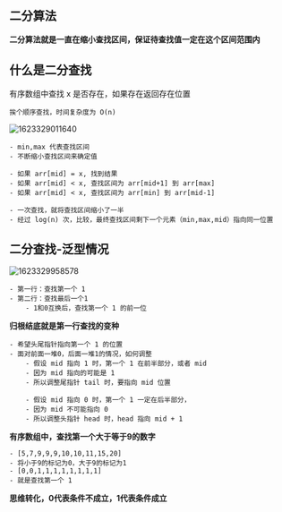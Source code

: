 ## 二分算法

**二分算法就是一直在缩小查找区间，保证待查找值一定在这个区间范围内**



## 什么是二分查找

有序数组中查找 x 是否存在，如果存在返回存在位置

```
挨个顺序查找，时间复杂度为 O(n)
```





![1623329011640](C:\Users\Amd\AppData\Roaming\Typora\typora-user-images\1623329011640.png)

```
- min,max 代表查找区间
- 不断缩小查找区间来确定值
```

```
- 如果 arr[mid] = x, 找到结果
- 如果 arr[mid] < x, 查找区间为 arr[mid+1] 到 arr[max]
- 如果 arr[mid] < x, 查找区间为 arr[min] 到 arr[mid-1]
```

```
- 一次查找，就将查找区间缩小了一半
- 经过 log(n) 次，比较，最终查找区间剩下一个元素（min,max,mid）指向同一位置
```





## 二分查找-泛型情况

![1623329958578](C:\Users\Amd\AppData\Roaming\Typora\typora-user-images\1623329958578.png)

```
- 第一行：查找第一个 1
- 第二行：查找最后一个1
	- 1和0互换后，查找第一个 1 的前一位
```

**归根结底就是第一行查找的变种**

```
- 希望头尾指针指向第一个 1 的位置
- 面对前面一堆0，后面一堆1的情况，如何调整
	- 假设 mid 指向 1 时，第一个 1 在前半部分，或者 mid 
	- 因为 mid 指向的可能是 1
	- 所以调整尾指针 tail 时，要指向 mid 位置
	
	- 假设 mid 指向 0 时，第一个 1 一定在后半部分，
	- 因为 mid 不可能指向 0
	- 所以调整头指针 head 时，head 指向 mid + 1
```



**有序数组中，查找第一个大于等于9的数字**

```
- [5,7,9,9,9,10,10,11,15,20]
- 将小于9的标记为0，大于9的标记为1
- [0,0,1,1,1,1,1,1,1,1]
- 就是查找第一个 1
```



**思维转化，0代表条件不成立，1代表条件成立**

